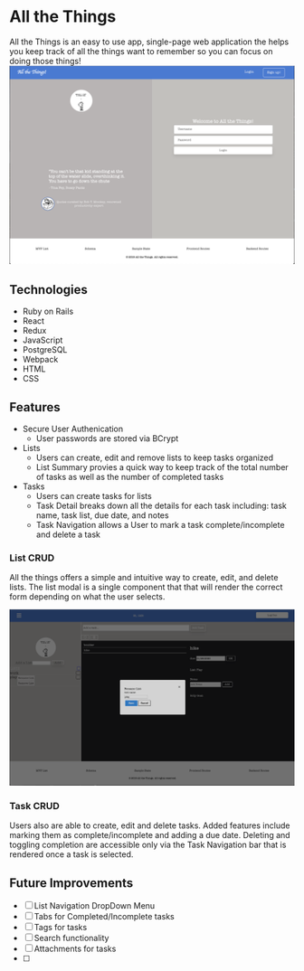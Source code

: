# All the Things

All the Things is an easy to use app, single-page web application the helps you keep track of all the things want to remember so you can focus on doing those things!
![alt text](app/assets/images/readme-login.png?raw=true 'login-page')


## Technologies
* Ruby on Rails
* React
* Redux
* JavaScript
* PostgreSQL
* Webpack
* HTML
* CSS

## Features
 * Secure User Authenication
     * User passwords are stored via BCrypt
 * Lists
     * Users can create, edit and remove lists to keep tasks organized
     * List Summary provies a quick way to keep track of the total number of tasks as well as the number of completed tasks
 * Tasks
     * Users can create tasks for lists 
     * Task Detail breaks down all the details for each task including: task name, task list, due date, and notes
     * Task Navigation allows a User to mark a task complete/incomplete and delete a task
 
### List CRUD
All the things offers a simple and intuitive way to create, edit, and delete lists. 
The list modal is a single component that that will render the correct form depending on what the user selects.

![alt text](app/assets/images/readme-modal.png?raw=true 'list-modal')

### Task CRUD
Users also are able to create, edit and delete tasks. Added features include marking them as complete/incomplete and adding a due date. Deleting and toggling completion are accessible only via the Task Navigation bar that is rendered once a task is selected. 

## Future Improvements
- [ ] List Navigation DropDown Menu
- [ ] Tabs for Completed/Incomplete tasks
- [ ] Tags for tasks
- [ ] Search functionality
- [ ] Attachments for tasks
- [ ]
